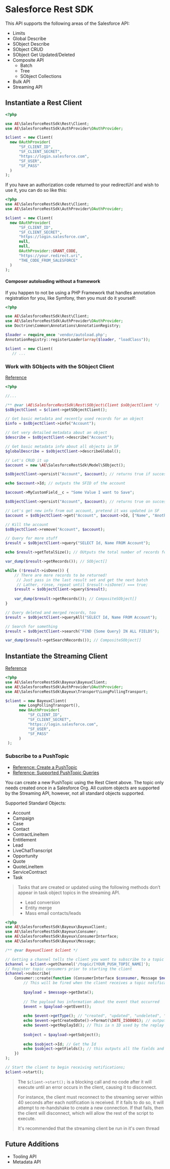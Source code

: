 # Salesforce Rest SDK

This API supports the following areas of the Salesforce API:
* Limits
* Global Describe
* SObject Describe
* SObject CRUD
* SObject Get Updated/Deleted
* Composite API
    * Batch
    * Tree
    * SObject Collections
* Bulk API
* Streaming API

## Instantiate a Rest Client

```php
<?php

use AE\SalesforceRestSdk\Rest\Client;
use AE\SalesforceRestSdk\AuthProvider\OAuthProvider;

$client = new Client(
  new OAuthProvider(
      "SF_CLIENT_ID",
      "SF_CLIENT_SECRET",
      "https://login.salesforce.com",
      "SF_USER",
      "SF_PASS"
  )
);
```

If you have an authorization code returned to your redirectUrl and wish to use it, you can do so like this:

```php
<?php
use AE\SalesforceRestSdk\Rest\Client;
use AE\SalesforceRestSdk\AuthProvider\OAuthProvider;

$client = new Client(
  new OAuthProvider(
      "SF_CLIENT_ID",
      "SF_CLIENT_SECRET",
      "https://login.salesforce.com",
      null,
      null,
      OAuthProvider::GRANT_CODE,
      "https://your.redirect.uri",
      "THE_CODE_FROM_SALESFORCE"
  )
);
```

#### Composer autoloading without a framework

If you happen to not be using a PHP Framework that handles annotation registration for you, like Symfony, then you must do it yourself:

```PHP
<?php

use AE\SalesforceRestSdk\Rest\Client;
use AE\SalesforceRestSdk\AuthProvider\OAuthProvider;
use Doctrine\Common\Annotations\AnnotationRegistry;

$loader = require_once 'vendor/autoload.php';
AnnotationRegistry::registerLoader(array($loader, "loadClass"));

$client = new Client(
   // ...
```


### Work with SObjects with the SObject Client

[Reference](https://developer.salesforce.com/docs/atlas.en-us.api_rest.meta/api_rest/resources_list.htm)

```php
<?php

//...

/** @var \AE\SalesforceRestSdk\Rest\SObject\Client $sObjectClient */
$sObjectClient = $client->getSObjectClient();

// Get basic metadata and recently used records for an object
$info = $sObjectClient->info("Account");

// Get very detailed metadata about an object
$describe = $sObjectClient->describe("Account");

// Get basic metadata info about all objects in SF
$globalDescribe = $sObjectClient->describeGlobal();

// Let's CRUD it up
$account = new \AE\SalesforceRestSdk\Model\SObject();

$sObjectClient->persist("Account", $account); // returns true if success

echo $account->Id; // outputs the SFID of the account

$account->MyCustomField__c = "Some Value I want to Save";

$sObjectClient->persist("Account", $account); // returns true on success

// Let's get new info from out account, pretend it was updated in SF
$account = $sObjectClient->get("Account", $account->Id, ["Name", "AnotherCoolField__c"]);

// Kill the account
$sObjectClient->remove("Account", $account);

// Query for more stuff
$result = $sObjectClient->query("SELECT Id, Name FROM Account");

echo $result->getTotalSize(); // OUtputs the total number of records for the query

var_dump($result->getRecords()); // SObject[]

while (!$result->isDone()) {
    // There are more records to be returned!
     // Just pass in the last result set and get the next batch
     // Lather, rinse, repeat until $result->isDone() === true;
    $result = $sObjectClient->query($result);
    
    var_dump($result->getRecords()); // CompositeSObject[]
}

// Query deleted and merged records, too
$result = $sObjectClient->queryAll("SELECT Id, Name FROM Account");

// Search for something
$result = $sObjectClient->search("FIND {Some Query} IN ALL FIELDS");

var_dump($result->getSearchRecords()); // CompositeSObject[]
```

## Instantiate the Streaming Client
[Reference](https://developer.salesforce.com/docs/atlas.en-us.api_streaming.meta/api_streaming/intro_stream.htm)

```php
<?php
use AE\SalesforceRestSdk\Bayeux\BayeuxClient;
use AE\SalesforceRestSdk\AuthProvider\OAuthProvider;
use AE\SalesforceRestSdk\Bayeux\Transport\LongPollingTransport;

$client = new BayeuxClient(
      new LongPollingTransport(),
      new OAuthProvider(
          "SF_CLIENT_ID",
          "SF_CLIENT_SECRET",
          "https://login.salesforce.com",
          "SF_USER",
          "SF_PASS"
      )
 );

```

### Subscribe to a PushTopic
* [Reference: Create a PushTopic](https://developer.salesforce.com/docs/atlas.en-us.api_streaming.meta/api_streaming/create_a_pushtopic.htm)
* [Reference: Supported PushTopic Queries](https://developer.salesforce.com/docs/atlas.en-us.api_streaming.meta/api_streaming/supported_soql.htm)

You can create a new PushTopic using the Rest Client above. The topic only needs created once in a Salesforce Org. All custom objects are supported
by the Streaming API, however, not all standard objects supported.

Supported Standard Objects:
* Account
* Campaign
* Case
* Contact
* ContractLineItem
* Entitlement
* Lead
* LiveChatTranscript
* Opportunity
* Quote
* QuoteLineItem
* ServiceContract
* Task

> Tasks that are created or updated using the following methods don’t appear in task object topics in the streaming API.
>  
> * Lead conversion
> * Entity merge
> * Mass email contacts/leads

```php
<?php
use AE\SalesforceRestSdk\Bayeux\BayeuxClient;
use AE\SalesforceRestSdk\Bayeux\Consumer;
use AE\SalesforceRestSdk\Bayeux\ConsumerInterface;
use AE\SalesforceRestSdk\Bayeux\Message;

/** @var BayeuxClient $client */

// Getting a channel tells the client you want to subscribe to a topic
$channel = $client->getChannel('/topic/[YOUR_PUSH_TOPIC_NAME]');
// Register topic consumers prior to starting the client
$channel->subscribe(
    Consumer::create(function (ConsumerInterface $consumer, Message $message) {
        // This will be fired when the client receives a topic notification
        
        $payload = $message->getData();
        
        // The payload has information about the event that occurred
        $event = $payload->getEvent();
        
        echo $event->getType(); // "created", "updated", "undeleted", "deleted"
        echo $event->getCreatedDate()->format(\DATE_ISO8601); // outputs the datetime the event was created
        echo $event->getReplayId(); // This ia n ID used by the replay extension so it can pick up the feed where it left off
        
        $sobject = $payload->getSobject();
        
        echo $sobject->Id; // Get the Id
        echo $sobject->getFields(); // this outputs all the fields and their values that were in the create or update request
    })
);

// Start the client to begin receiving notifications;
$client->start();
```

> The `$client->start();` is a blocking call and no code after it will execute
> until an error occurs in the client, causing it to disconnect.
> 
> For instance, the client must reconnect to the streaming server within 40 seconds after each
> notification is received. If it fails to do so, it will attempt to re-handshake
> to create a new connection. If that fails, then the client will disconnect,
> which will allow the rest of the script to execute.
>
> It's recommended that the streaming client be run in it's own thread

## Future Additions

* Tooling API
* Metadata API
